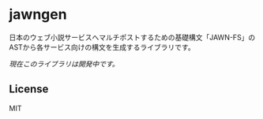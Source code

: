 # jawngen

日本のウェブ小説サービスへマルチポストするための基礎構文「JAWN-FS」のASTから各サービス向けの構文を生成するライブラリです。

*現在このライブラリは開発中です。*

## License

MIT
